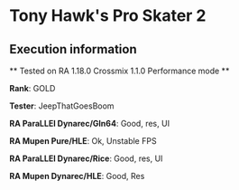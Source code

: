 # Tony Hawk's Pro Skater 2 

## Execution information

** Tested on RA 1.18.0 Crossmix 1.1.0 Performance mode **

**Rank**: GOLD

**Tester**: JeepThatGoesBoom


**RA ParaLLEl Dynarec/Gln64**: Good, res, UI

**RA Mupen Pure/HLE**: Ok, Unstable FPS

**RA ParaLLEl Dynarec/Rice**: Good, res, UI

**RA Mupen Dynarec/HLE**: Good, Res